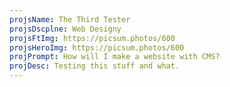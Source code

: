 ```yaml
---
projsName: The Third Tester
projsDscplne: Web Designy
projsFtImg: https://picsum.photos/600
projsHeroImg: https://picsum.photos/600
projPrompt: How will I make a website with CMS?
projDesc: Testing this stuff and what.
---
```

